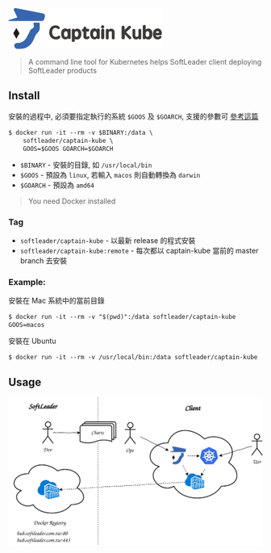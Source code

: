 ![](./doc/captainkube-01.svg)

> A command line tool for Kubernetes helps SoftLeader client deploying SoftLeader products

## Install

安裝的過程中, 必須要指定執行的系統 `$GOOS` 及 `$GOARCH`, 支援的參數可 [參考這篇](https://golang.org/doc/install/source#environment)

```shell
$ docker run -it --rm -v $BINARY:/data \
	softleader/captain-kube \
	GOOS=$GOOS GOARCH=$GOARCH
```

- `$BINARY` - 安裝的目錄, 如 `/usr/local/bin`
- `$GOOS` - 預設為 `linux`, 若輸入 `macos` 則自動轉換為 `darwin`
- `$GOARCH` - 預設為 `amd64`

> You need Docker installed

### Tag

- `softleader/captain-kube` - 以最新 release 的程式安裝
- `softleader/captain-kube:remote` - 每次都以 captain-kube 當前的 master branch 去安裝

### Example: 

安裝在 Mac 系統中的當前目錄

```shell
$ docker run -it --rm -v "$(pwd)":/data softleader/captain-kube GOOS=macos
```

安裝在 Ubuntu

```shell
$ docker run -it --rm -v /usr/local/bin:/data softleader/captain-kube
```

## Usage

![](./doc/overview.svg)
